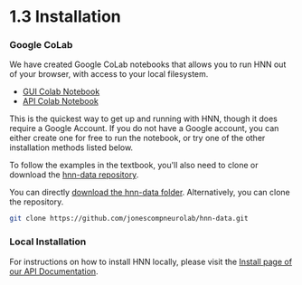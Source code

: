 <!--
# Title: 1.3 Installation
# Updated: 2025-03-06
#
# Contributors:
    # Joyce Gao

-->


# 1.3 Installation

### Google CoLab

We have created Google CoLab notebooks that allows you to run HNN out of your browser, with access to your local filesystem.

- [GUI Colab Notebook](https://colab.research.google.com/drive/1yyjuEBimIu_f7_0Nf3YLwUiVOO7ZrKK3?usp=sharing)
- [API Colab Notebook](https://colab.research.google.com/drive/1FcNhHatsuxl-pACIFn7V6H5J4GPfZ1t8#scrollTo=-gk80uqrZBEb)

This is the quickest way to get up and running with HNN, though it does require a Google Account. If you do not have a Google account, you can either create one for free to run the notebook, or try one of the other installation methods listed below.

To follow the examples in the textbook, you'll also need to clone or download the [hnn-data repository](https://github.com/jonescompneurolab/hnn-data).

You can directly [download the hnn-data folder](https://github.com/jonescompneurolab/hnn-data/archive/refs/heads/main.zip). Alternatively, you can clone the repository.

```bash
git clone https://github.com/jonescompneurolab/hnn-data.git
```

### Local Installation
For instructions on how to install HNN locally, please visit the [Install page of our API Documentation](https://jonescompneurolab.github.io/hnn-core/stable/index.html).

